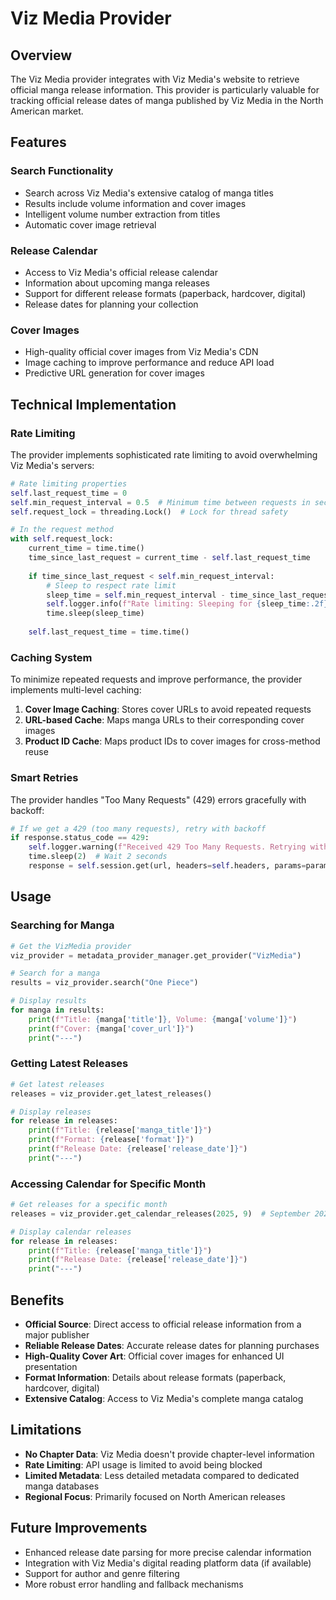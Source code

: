 # Viz Media Provider

## Overview

The Viz Media provider integrates with Viz Media's website to retrieve official manga release information. This provider is particularly valuable for tracking official release dates of manga published by Viz Media in the North American market.

## Features

### Search Functionality
- Search across Viz Media's extensive catalog of manga titles
- Results include volume information and cover images
- Intelligent volume number extraction from titles
- Automatic cover image retrieval

### Release Calendar
- Access to Viz Media's official release calendar
- Information about upcoming manga releases
- Support for different release formats (paperback, hardcover, digital)
- Release dates for planning your collection

### Cover Images
- High-quality official cover images from Viz Media's CDN
- Image caching to improve performance and reduce API load
- Predictive URL generation for cover images

## Technical Implementation

### Rate Limiting

The provider implements sophisticated rate limiting to avoid overwhelming Viz Media's servers:

```python
# Rate limiting properties
self.last_request_time = 0
self.min_request_interval = 0.5  # Minimum time between requests in seconds
self.request_lock = threading.Lock()  # Lock for thread safety

# In the request method
with self.request_lock:
    current_time = time.time()
    time_since_last_request = current_time - self.last_request_time
    
    if time_since_last_request < self.min_request_interval:
        # Sleep to respect rate limit
        sleep_time = self.min_request_interval - time_since_last_request
        self.logger.info(f"Rate limiting: Sleeping for {sleep_time:.2f} seconds")
        time.sleep(sleep_time)
    
    self.last_request_time = time.time()
```

### Caching System

To minimize repeated requests and improve performance, the provider implements multi-level caching:

1. **Cover Image Caching**: Stores cover URLs to avoid repeated requests
2. **URL-based Cache**: Maps manga URLs to their corresponding cover images
3. **Product ID Cache**: Maps product IDs to cover images for cross-method reuse

### Smart Retries

The provider handles "Too Many Requests" (429) errors gracefully with backoff:

```python
# If we get a 429 (too many requests), retry with backoff
if response.status_code == 429:
    self.logger.warning(f"Received 429 Too Many Requests. Retrying with backoff...")
    time.sleep(2)  # Wait 2 seconds
    response = self.session.get(url, headers=self.headers, params=params, timeout=10)
```

## Usage

### Searching for Manga

```python
# Get the VizMedia provider
viz_provider = metadata_provider_manager.get_provider("VizMedia")

# Search for a manga
results = viz_provider.search("One Piece")

# Display results
for manga in results:
    print(f"Title: {manga['title']}, Volume: {manga['volume']}")
    print(f"Cover: {manga['cover_url']}")
    print("---")
```

### Getting Latest Releases

```python
# Get latest releases
releases = viz_provider.get_latest_releases()

# Display releases
for release in releases:
    print(f"Title: {release['manga_title']}")
    print(f"Format: {release['format']}")
    print(f"Release Date: {release['release_date']}")
    print("---")
```

### Accessing Calendar for Specific Month

```python
# Get releases for a specific month
releases = viz_provider.get_calendar_releases(2025, 9)  # September 2025

# Display calendar releases
for release in releases:
    print(f"Title: {release['manga_title']}")
    print(f"Release Date: {release['release_date']}")
    print("---")
```

## Benefits

- **Official Source**: Direct access to official release information from a major publisher
- **Reliable Release Dates**: Accurate release dates for planning purchases
- **High-Quality Cover Art**: Official cover images for enhanced UI presentation
- **Format Information**: Details about release formats (paperback, hardcover, digital)
- **Extensive Catalog**: Access to Viz Media's complete manga catalog

## Limitations

- **No Chapter Data**: Viz Media doesn't provide chapter-level information
- **Rate Limiting**: API usage is limited to avoid being blocked
- **Limited Metadata**: Less detailed metadata compared to dedicated manga databases
- **Regional Focus**: Primarily focused on North American releases

## Future Improvements

- Enhanced release date parsing for more precise calendar information
- Integration with Viz Media's digital reading platform data (if available)
- Support for author and genre filtering
- More robust error handling and fallback mechanisms
